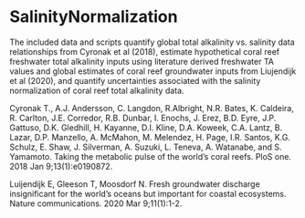 # SalinityNormalization
The included data and scripts quantify global total alkalinity vs. salinity data relationships from Cyronak et al (2018), estimate hypothetical coral reef freshwater total alkalinity inputs using literature derived freshwater TA values and global estimates of coral reef groundwater inputs from Liujendijk et al (2020), and quantify uncertainties associated with the salinity normalization of coral reef total alkalinity data.

Cyronak T., A.J. Andersson, C. Langdon, R.Albright, N.R. Bates, K. Caldeira, R. Carlton, J.E. Corredor, R.B. Dunbar, I. Enochs, J. Erez, B.D. Eyre, J.P. Gattuso, D.K. Gledhill, H. Kayanne, D.I. Kline, D.A. Koweek, C.A. Lantz, B. Lazar, D.P. Manzello, A. McMahon, M. Melendez, H. Page, I.R. Santos, K.G. Schulz, E. Shaw, J. Silverman, A. Suzuki, L. Teneva, A. Watanabe, and S. Yamamoto. Taking the metabolic pulse of the world’s coral reefs. PloS one. 2018 Jan 9;13(1):e0190872.

Luijendijk E, Gleeson T, Moosdorf N. Fresh groundwater discharge insignificant for the world’s oceans but important for coastal ecosystems. Nature communications. 2020 Mar 9;11(1):1-2.
